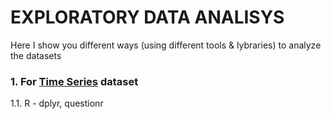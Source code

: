 # EXPLORATORY DATA ANALISYS

Here I show you different ways (using different tools & lybraries) to analyze the datasets

### 1. For [Time Series](/Journey/001/TimeSeries) dataset
1.1. R - dplyr, questionr
